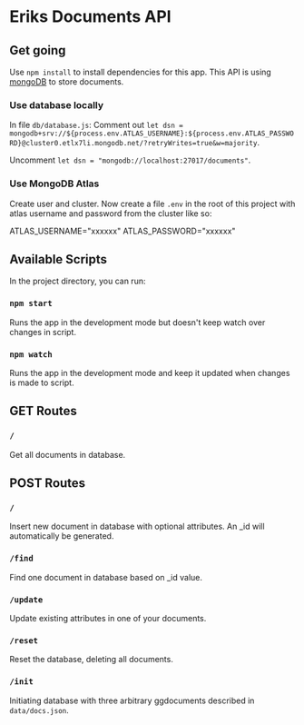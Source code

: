 # Eriks Documents API

## Get going

Use `npm install` to install dependencies for this app. This API is using [mongoDB](https://www.mongodb.com/) to store documents.

### Use database locally

In file `db/database.js`: Comment out `let dsn = mongodb+srv://${process.env.ATLAS_USERNAME}:${process.env.ATLAS_PASSWORD}@cluster0.etlx7li.mongodb.net/?retryWrites=true&w=majority`.

Uncomment `let dsn = "mongodb://localhost:27017/documents"`.

### Use MongoDB Atlas
Create user and cluster. Now create a file `.env` in the root of this project with atlas username and password from the cluster like so:

ATLAS_USERNAME="xxxxxx"
ATLAS_PASSWORD="xxxxxx"

## Available Scripts

In the project directory, you can run:

### `npm start`

Runs the app in the development mode but doesn't keep watch over changes in script.

### `npm watch`

Runs the app in the development mode and keep it updated when changes is made to script.

## GET Routes

### `/`

Get all documents in database.

## POST Routes

### `/`

Insert new document in database with optional attributes. An _id will automatically be generated.

### `/find`

Find one document in database based on _id value.

### `/update`

Update existing attributes in one of your documents.

### `/reset`

Reset the database, deleting all documents.

### `/init`

Initiating database with three arbitrary ggdocuments described in `data/docs.json`.



